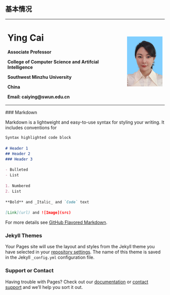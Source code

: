 ## 基本情况
<table border="0">
  <tr>
    <td width="75%">
      <h1>Ying Cai</h1>
      <p><b>Associate Professor</b></p>
      <p><b>College of Computer Science and Artifcial Intelligence</b></p>
      <p><b>Southwest Minzhu University</b></p>
      <p><b>China</b></p>
      <p><b>Email: caiying@swun.edu.cn</b></p>
    </td>
    <td width="25%">
      <img src="/标清照_1747039993508936908-461669.jpg" width="100%"> 
    </td>
  </tr>
</table>
### Markdown

Markdown is a lightweight and easy-to-use syntax for styling your writing. It includes conventions for

```markdown
Syntax highlighted code block

# Header 1
## Header 2
### Header 3

- Bulleted
- List

1. Numbered
2. List

**Bold** and _Italic_ and `Code` text

[Link](url) and ![Image](src)
```

For more details see [GitHub Flavored Markdown](https://guides.github.com/features/mastering-markdown/).

### Jekyll Themes

Your Pages site will use the layout and styles from the Jekyll theme you have selected in your [repository settings](https://github.com/carina34/carina34.github.io/settings). The name of this theme is saved in the Jekyll `_config.yml` configuration file.

### Support or Contact

Having trouble with Pages? Check out our [documentation](https://help.github.com/categories/github-pages-basics/) or [contact support](https://github.com/contact) and we’ll help you sort it out.
